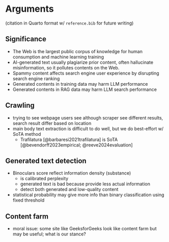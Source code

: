 # Arguments

(citation in Quarto format w/ `reference.bib` for future writing)

## Significance

- The Web is the largest public corpus of knowledge for human consumption and
    machine learning training
- AI-generated text usually plagiarize prior content,
    often hallucinate misinformation, so it pollutes contents on the Web.
- Spammy content affects search engine user experience by
    disrupting search engine ranking
- Generated contents in training data may harm LLM performance
- Generated contents in RAG data may harm LLM search performance

## Crawling

- trying to see webpage users see although scraper see different results,
    search result differ based on location
- main body text extraction is difficult to do well, but
    we do best-effort w/ SoTA method
    - Trafilatura [@barbaresi2021trafilatura]
        is SoTA [@bevendorff2023empirical; @reeve2024evaluation]

## Generated text detection

- Binoculars score reflect information density (substance)
    - is calibrated perplexity
    - generated text is bad because provide less actual information
    - detect both generated and low-quality content
- statistical probability may give more info than
    binary classification using fixed threshold

## Content farm

- moral issue: some site like GeeksforGeeks look like content farm but
    may be useful; what is our stance?
